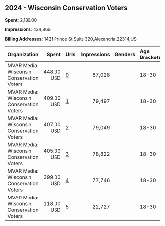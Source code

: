 ## 2024 - Wisconsin Conservation Voters 
**Spent**: 2,186.00

**Impressions**: 424,869

**Billing Addresses**: 1421 Prince St Suite 320,Alexandria,22314,US

|Organization|Spent|Urls|Impressions|Genders|Age Brackets|Country Codes|
|:---|---:|:---|---:|:---|:---|:---|
|MVAR Media: Wisconsin Conservation Voters|448.00 USD|[0](https://www.snap.com/political-ads/asset/ae8c0298415904d49d6d62585bc9d5bcce20e1b647e0edfe8ad1ef08420ddb67?mediaType=mp4)|87,028||18-30|united states|
|MVAR Media: Wisconsin Conservation Voters|409.00 USD|[1](https://www.snap.com/political-ads/asset/9d487fd5288df7f04f8c617fd96d218c9739ec37956b629d69927abd5451779c?mediaType=mp4)|79,497||18-30|united states|
|MVAR Media: Wisconsin Conservation Voters|407.00 USD|[2](https://www.snap.com/political-ads/asset/864a3d5e706fa005e380a62ec53b8b1f7a5e330ead482ba45fdb03f68d97c1bc?mediaType=mp4)|79,049||18-30|united states|
|MVAR Media: Wisconsin Conservation Voters|405.00 USD|[3](https://www.snap.com/political-ads/asset/11a7308eeb0e1e7f1685e98b542cf6659e8390a45246da54a620923ebce13af6?mediaType=mp4)|78,822||18-30|united states|
|MVAR Media: Wisconsin Conservation Voters|399.00 USD|[4](https://www.snap.com/political-ads/asset/3f52ec51ed7d2f950d93088360fea2db197e767c8782e40d6ebdfb8303bde699?mediaType=mp4)|77,746||18-30|united states|
|MVAR Media: Wisconsin Conservation Voters|118.00 USD|[5](https://www.snap.com/political-ads/asset/997136a789bd835a29677632a3aaa4af446f8db775d26c1caa500e96b97c020a?mediaType=mp4)|22,727||18-30|united states|
